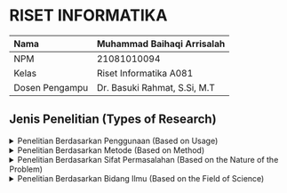 # RISET INFORMATIKA

| Nama           | Muhammad Baihaqi Arrisalah       |
|:---------------|----------------------------------|
| NPM            | 21081010094                      |
| Kelas          | Riset Informatika A081           |
| Dosen Pengampu | Dr. Basuki Rahmat, S.Si, M.T     |

## Jenis Penelitian (Types of Research)

<details>
  <summary>Penelitian Berdasarkan Penggunaan (Based on Usage)</summary>
  
Penelitian berdasarkan penggunaan dibagi menjadi dua kategori utama: penelitian dasar dan penelitian terapan. Penelitian dasar bertujuan untuk mengembangkan pengetahuan tanpa mempertimbangkan penerapan langsung, sementara penelitian terapan fokus pada pemecahan masalah praktis dengan pengetahuan yang ada.

| No  | Jenis Penelitian   | Deskripsi | Tujuan | Metode yang Digunakan |
| --- | ------------------ | --------- | ------ | --------------------- |
| 1   | Penelitian Dasar   | Penelitian yang bertujuan untuk menambah pengetahuan atau teori tanpa ada penerapan praktis langsung. | Mengembangkan teori atau konsep baru | Studi literatur, eksperimen |
| 2   | Penelitian Terapan | Penelitian yang bertujuan untuk memecahkan masalah praktis dengan menggunakan pengetahuan yang ada. | Menyelesaikan masalah praktis | Observasi, eksperimen, studi kasus |

### Daftar Jurnal
| No | Judul Paper | DOI | Jenis Penelitian |
|----|-------------|-----|------------------|
| 1  | A Linear Time Algorithm for Maximum Matchings in Convex, Bipartite Graphs | https://doi.org/10.1016/0898-1221(96)00079-X | Penelitian Dasar |
| 2  | Sorting and Selection with Imprecise Comparisons | https://doi.org/10.1145/2701427 | Penelitian Dasar |
| 3  | ImageNet Classification with Deep Convolutional Neural Networks | https://doi.org/10.1145/3065386 | Penelitian Terapan |
| 4  | Smart Agriculture Using IoT Multi-Sensors: A Novel Watering Management System | https://doi.org/10.3390/jsan8030045 | Penelitian Terapan |
</details>

<details>
  <summary>Penelitian Berdasarkan Metode (Based on Method)</summary>
  
Penelitian berdasarkan metode dibedakan menjadi tiga jenis utama: kualitatif, kuantitatif, dan campuran. Penelitian kualitatif berfokus pada analisis non-numerik untuk memahami fenomena secara mendalam, sementara penelitian kuantitatif menggunakan data numerik untuk menguji hipotesis. Metode campuran menggabungkan kedua pendekatan ini untuk memberikan pemahaman yang lebih luas.

| No  | Metode Penelitian | Teknik yang Digunakan | Kelebihan | Kekurangan |
| --- | ----------------- | --------------------- | --------- | ---------- |
| 1   | Kualitatif        | Wawancara, Observasi  | Menghasilkan pemahaman mendalam | Data sulit diukur secara objektif |
| 2   | Kuantitatif       | Survei, Eksperimen    | Data mudah dianalisis statistik | Mungkin kurang mendalam |
| 3   | Campuran          | Kombinasi kualitatif dan kuantitatif | Menyediakan pemahaman menyeluruh | Memerlukan waktu dan sumber daya lebih banyak |

### Daftar Jurnal
| No | Judul Paper | DOI | Jenis Penelitian |
|---|-------------|-----|------------------|
| 1 | An Empirical Study on User Experience Evaluation and Identification of Critical UX Issues | https://doi.org/10.3390/su11082432 | Kualitatif |
| 2 | Performance Metrics of Local Cloud Computing Architectures | https://doi.org/10.1109/CSCloud.2015.61 | Kuantitatif |
| 3 | Where the Model Frequently Meets the Road: Combining Statistical, Formal, and Case Study Methods | https://doi.org/10.48550/arXiv.2202.08062 | Campuran |
</details>

<details>
  <summary>Penelitian Berdasarkan Sifat Permasalahan (Based on the Nature of the Problem)</summary>
  
Penelitian berdasarkan sifat permasalahan dibagi menjadi beberapa jenis, di antaranya:
- Penelitian Historis: Menganalisis peristiwa masa lalu untuk memahami dampaknya terhadap saat ini.
- Penelitian Deskriptif: Menyajikan gambaran rinci tentang fenomena atau peristiwa yang sedang diteliti.
- Penelitian Perkembangan: Meneliti perubahan atau perkembangan fenomena seiring waktu.
- Penelitian Kasus dan Penelitian Lapangan: Memfokuskan pada studi kasus atau pengamatan langsung di lapangan.
- Penelitian Korelasional: Mencari hubungan antara dua atau lebih variabel.
- Penelitian Kausal-Komparatif: Mengidentifikasi hubungan sebab-akibat antara variabel.
- Penelitian Eksperimental: Menguji hipotesis dengan eksperimen terkontrol.
- Penelitian Tindakan: Mencari solusi untuk masalah praktis dengan tindakan yang dapat diterapkan langsung.

### Daftar Jurnal
| No | Judul Paper | DOI | Jenis Penelitian |
|---|-------------|-----|------------------|
| 1 | Safer Hospital Infrastructure Assessments for Socio-Natural Disaster – A Scoping Review | https://doi.org/10.1017/S1049023X21000650 | Penelitian Deskriptif |
| 2 | Correlated Failures, Diversification, and Information Security Risk Management | https://doi.org/10.2307/23044049 | Penelitian Korelasional |
| 3 | Plant Leaf Disease Detection and Classification Based on CNN with LVQ Algorithm | https://doi.org/10.1109/UBMK.2018.8566635 | Penelitian Eksperimental |
</details>

<details>
  <summary>Penelitian Berdasarkan Bidang Ilmu (Based on the Field of Science)</summary>
  
Penelitian juga dapat dikelompokkan berdasarkan bidang ilmu yang menjadi fokusnya, seperti teknik, sosial, ekonomi, dan kesehatan. Setiap bidang memiliki pendekatan yang berbeda dalam menyelesaikan masalah dan menghasilkan temuan.

| No  | Bidang Ilmu | Deskripsi | Contoh |
| --- | ----------- | --------- | ------ |
| 1   | Teknik      | Fokus pada penerapan prinsip-prinsip teknik untuk menyelesaikan masalah. | Penelitian perangkat keras, perangkat lunak |
| 2   | Sosial      | Fokus pada masalah sosial dan interaksi antar individu atau kelompok. | Penelitian sosial, antropologi |
| 3   | Ekonomi     | Fokus pada analisis ekonomi, keuangan, dan pasar. | Penelitian makroekonomi, mikroekonomi |
| 4   | Kesehatan   | Fokus pada bidang medis dan kesehatan masyarakat. | Penelitian medis, epidemiologi |
</details>
